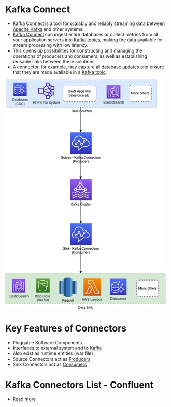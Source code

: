# Kafka Connect
- [Kafka Connect](https://kafka.apache.org/documentation.html#connect) is a tool for scalably and reliably streaming data between [Apache Kafka](https://github.com/Anshul619/HLD-System-Designs/blob/main/2_MessageBrokersEDA/Kafka/Readme.md) and other systems.
- [Kafka Connect]() can ingest entire databases or collect metrics from all your application servers into [Kafka topics](https://github.com/Anshul619/HLD-System-Designs/blob/main/2_MessageBrokersEDA/Kafka/Readme.md), making the data available for stream processing with low latency.
- This opens up possibilities for constructing and managing the operations of producers and consumers, as well as establishing reusable links between these solutions. 
- A connector, for example, may capture [all database updates](https://github.com/Anshul619/HLD-System-Designs/blob/main/1_Databases/5_Database-Internals/ChangeDataCapture/Readme.md) and ensure that they are made available in a [Kafka topic](https://github.com/Anshul619/HLD-System-Designs/blob/main/2_MessageBrokersEDA/Kafka/Readme.md).

![](Kafka-Connect.png)

# Key Features of Connectors
- Pluggable Software Components
- Interfaces to external system and to [Kafka](https://github.com/Anshul619/HLD-System-Designs/blob/main/2_MessageBrokersEDA/Kafka/Readme.md)
- Also exist as runtime entities (war file)
- Source Connectors act as [Producers](https://github.com/Anshul619/HLD-System-Designs/blob/main/2_MessageBrokersEDA/Kafka/Readme.md)
- Sink Connectors act as [Consumers](https://github.com/Anshul619/HLD-System-Designs/blob/main/2_MessageBrokersEDA/Kafka/Readme.md)

# Kafka Connectors List - Confluent
- [Read more](https://www.confluent.io/hub/kafka-connectors-6)